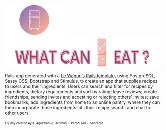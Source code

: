 <img src="app/assets/images/Round_logo.png" style="height: 100px;"><img src="app/assets/images/bigger_logo.png" style="height: 100px;">

Rails app generated with a [Le Wagon's Rails template](https://github.com/lewagon/rails-templates), using PostgreSQL, Sassy CSS, Bootstrap and Stimulus, to create an app that supplies recipes to users and their ingredients. Users can search and filter for recipes by ingredients, dietary requirements and sort by rating; leave reviews; create friendships, sending invites and accepting or rejecting others' invites; save bookmarks; add ingredients from home to an online pantry, where they can then incorporate those ingredients into their recipe search, and chat to other users.

<sup><sub>Equally created by A. Agozzino, J. Dedman, I. Peroni and F. Sandford.</sub></sup>

